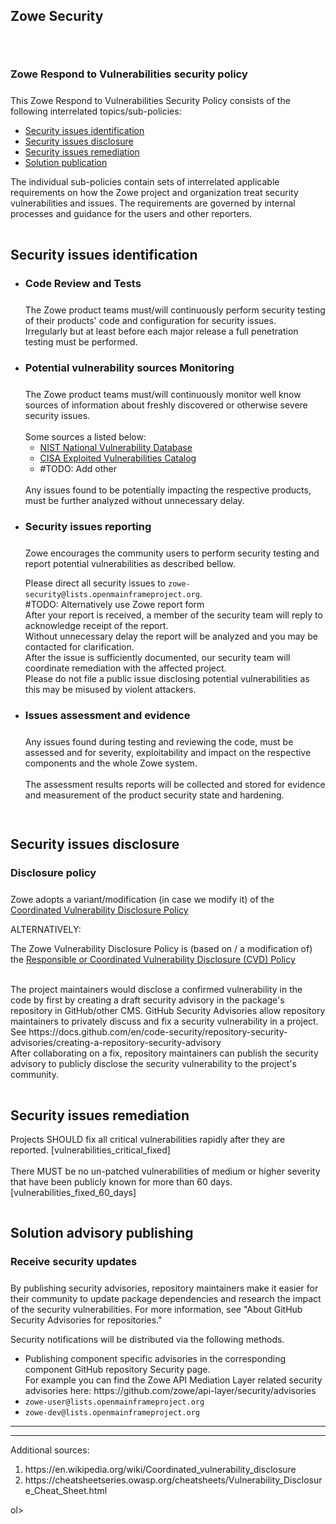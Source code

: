 ---
---

<!-- SPDX-License-Identifier: CC-BY-4.0 -->
<!-- Copyright Contributors to the Zowe project. -->

<section class="whitebackground" style="float: none;">
  <h1 id="download" style="margin-bottom: 2rem">Zowe Security</h1>

<div style="padding-top: 3%">
    <h3 style="margin-bottom: 1.5rem">Zowe Respond to Vulnerabilities <div style="display:none">(Zowe-SSDP-SDLC #ID: ZSSD-LP:RV)</div> security policy</h3>
    This Zowe Respond to Vulnerabilities Security Policy consists of the following interrelated topics/sub-policies:
    <ul>
        <li><a href="#IDENTIFY">Security issues identification <span style="display:none">(Zowe-SSDP-SDLC #ID: ZSSD-LP:RV-ICV-PVM)</span></a></li>
        <li><a href="#DISCLOSE">Security issues disclosure <span style="display:none">(Zowe-SSDP-SDLC #ID: ZSSD-LP:RV-ICV-VDR)</span></a></li>
        <li><a href="#REMEDIATE">Security issues remediation </a></li>
        <li><a href="#ADVISE">Solution publication</a></li>
    </ul>
</div>

<div>
The individual sub-policies contain sets of interrelated applicable requirements on how the Zowe project and organization treat 
security vulnerabilities and issues. The requirements are governed by internal processes and guidance for the users and other reporters.
</div>

<div style="padding-top: 3%">
    <a id="IDENTIFY"/><h2>Security issues identification</h2>
    <span style="display:none">(Zowe-SSDP-SDLC - #ID: ZSSD-LP:RV-ICV)</span>
    <ul>    
        <li> 
            <h3 style="margin-bottom: 1.5rem"> Code Review and Tests</h3>
            <p> 
                <span style="display:none">(Zowe-SSDP-SDLC: C7. Test Executable Code - #ID: ZSSD-LP:PW-TEC)</span>
                <span style="display:none">(Zowe-SSDP-SDLC - #ID: ZSSD-LP:RV-ICV-CRT)</span>
                The Zowe product teams must/will continuously perform security testing of their products' code and configuration for security issues.
                <br/>
                Irregularly but at least before each major release a full penetration testing must be performed.
                <br/>
            </p>
        </li>
        <li> 
            <h3 style="margin-bottom: 1.5rem">Potential vulnerability sources Monitoring</h3>
            <p> 
                <span style="display:none">(Zowe-SSDP-SDLC #ID: ZSSD-LP:RV-ICV-PVM)</span>
                <div>The Zowe product teams must/will continuously monitor well know sources of information about freshly discovered or otherwise severe security issues.</div>
                <br/>
                Some sources a listed below:
                <ul>
                    <li><a href="https://nvd.nist.gov/vuln">NIST National Vulnerability Database</a></li>
                    <li><a href="https://www.cisa.gov/known-exploited-vulnerabilities-catalog">CISA Exploited Vulnerabilities Catalog</a></li>
                    <li>#TODO: Add other</li>
                </ul>
                <br/>
                <div>Any issues found to be potentially impacting the respective products, must be further analyzed without unnecessary delay.</div>
            </p>
        </li>
        <li> 
            <h3 style="margin-bottom: 1.5rem">Security issues reporting</h3>
            <span style="display:none">(Zowe-SSDP-SDLC #ID: ZSSD-LP:RV-ICV-PVM)</span>
            Zowe encourages the community users to perform security testing and report potential vulnerabilities as described bellow.  
            <p>
                Please direct all security issues to <code>zowe-security@lists.openmainframeproject.org</code>.
                <br/>#TODO: Alternatively use Zowe report form 
                <br/>
                After your report is received, a member of the security team will reply to acknowledge receipt of the report.
                <br/>
                Without unnecessary delay the report will be analyzed and you may be contacted for clarification.
                <br/>
                After the issue is sufficiently documented, our security team will coordinate remediation with the affected project.
                <br/>
                Please do not file a public issue disclosing potential vulnerabilities as this may be misused by violent attackers. 
            </p>
        </li>
        <li> 
            <h3 style="margin-bottom: 1.5rem"> Issues assessment and evidence</h3>
            <p> 
                <span style="display:none">(Zowe-SSDP-SDLC #ID: ZSSD-LP:RV-ARV)</span>
                <span style="display:none"> (Zowe-SSDP-SDLC #ID: ZSSD-LP:RV-ARV-AEV)</span>
                <span style="display:none"> (NIST-SSF: #REF: SSDF:RV.2.1)</span>
                <div>Any issues found during testing and reviewing the code, must be assessed and for severity, exploitability and impact on the respective components and the whole Zowe system.</div>
                <br/>
                <div>The assessment results reports will be collected and stored for evidence and measurement of the product security state and hardening.</div>
            </p>
        </li>
    </ul> 
</div>

<div style="padding-top: 3%">
    <a id="DISCLOSE"/><h2>Security issues disclosure</h2>
    <h3 style="margin-bottom: 1.5rem">Disclosure policy</h3>
    <p>Zowe adopts a variant/modification (in case we modify it) of the <a href="https://en.wikipedia.org/wiki/Coordinated_vulnerability_disclosure">Coordinated Vulnerability Disclosure Policy</a></p>
    ALTERNATIVELY:
    <p>The Zowe Vulnerability Disclosure Policy is (based on / a modification of) the <a href="">Responsible or Coordinated Vulnerability Disclosure (CVD) Policy</a></p>
    <br/>
    The project maintainers would disclose a confirmed vulnerability in the code by first by creating a draft security advisory in the package's repository in GitHub/other CMS.
    GitHub Security Advisories allow repository maintainers to privately discuss and fix a security vulnerability in a project.
    <br/>See https://docs.github.com/en/code-security/repository-security-advisories/creating-a-repository-security-advisory
    <br/>
    After collaborating on a fix, repository maintainers can publish the security advisory to publicly disclose the security vulnerability to the project's community.
   <div></div>
</div>

<div style="padding-top: 3%">
    <a id="REMEDIATE"/><h2>Security issues remediation</h2>
    <span style="display:none">(Zowe-SSDP-SDLC #ID: ZSSD-LP:RV-ARV)</span>
    <span style="display:none">(NIST-SSF #REF: SSF-A.4.2-B)</span>
    <div>Projects SHOULD fix all critical vulnerabilities rapidly after they are reported. [vulnerabilities_critical_fixed]</div>
    <br/>
    <span style="display:none">(NIST-SSF #REF: SSF-A.4.1-B)</span>
    <div>There MUST be no un-patched vulnerabilities of medium or higher severity that have been publicly known for more than 60 days. [vulnerabilities_fixed_60_days]</div>
</div>

<div style="padding-top: 3%">
    <a id="ADVISE"/><h2>Solution advisory publishing</h2>
    <h3 style="margin-bottom: 1.5rem">Receive security updates</h3> 
    By publishing security advisories, repository maintainers make it easier for their community to update package dependencies and research the impact of the security vulnerabilities. 
    For more information, see "About GitHub Security Advisories for repositories."
    <p>Security notifications will be distributed via the following methods.</p>
    <ul>
    <li>
        Publishing component specific advisories in the corresponding component GitHub repository Security page.
    </li>
        For example you can find the Zowe API Mediation Layer related security advisories here: https://github.com/zowe/api-layer/security/advisories   
    <li><code>zowe-user@lists.openmainframeproject.org</code></li>
    <li><code>zowe-dev@lists.openmainframeproject.org</code></li>
    </ul>
</div>

</section>

-----------------------------------
-----------------------------------
Additional sources:
<ol>
<li>https://en.wikipedia.org/wiki/Coordinated_vulnerability_disclosure</li>
<li>https://cheatsheetseries.owasp.org/cheatsheets/Vulnerability_Disclosure_Cheat_Sheet.html</li>
</ol>ol>